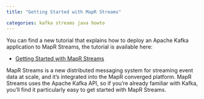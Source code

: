 ```yaml
---
title: "Getting Started with MapR Streams"

categories: kafka streams java howto
---
```


You can find a new tutorial that explains how to deploy an Apache Kafka application to MapR Streams, the tutorial is available here:

* [Getting Started with MapR Streams](https://www.mapr.com/blog/getting-started-sample-programs-mapr-streams)

MapR Streams is a new distributed messaging system for streaming event data at scale, and it’s integrated into the MapR converged platform. 
MapR Streams uses the Apache Kafka API, so if you’re already familiar with Kafka, you’ll find it particularly easy to get started with MapR Streams.
